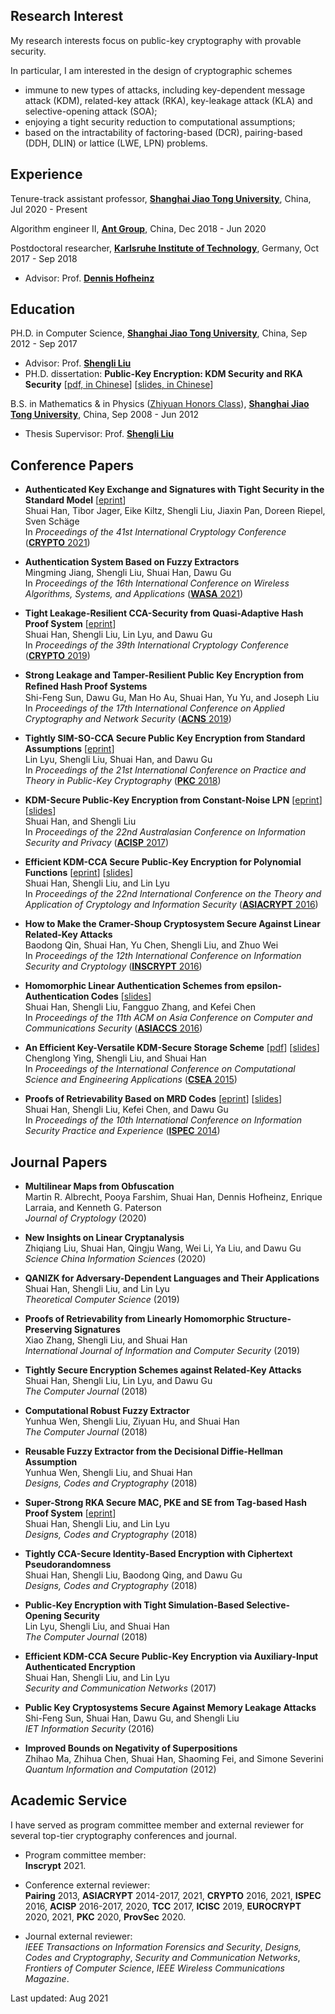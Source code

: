 ## Research Interest

My research interests focus on public-key cryptography with provable security. 

In particular, I am interested in the design of cryptographic schemes
- immune to new types of attacks, including key-dependent message attack (KDM), related-key attack (RKA), key-leakage attack (KLA) and selective-opening attack (SOA);
- enjoying a tight security reduction to computational assumptions;
- based on the intractability of factoring-based (DCR), pairing-based (DDH, DLIN) or lattice (LWE, LPN) problems.

## Experience

Tenure-track assistant professor, [**Shanghai Jiao Tong University**](http://en.sjtu.edu.cn/), China, Jul 2020 - Present

Algorithm engineer II, [**Ant Group**](https://www.antgroup.com/en), China, Dec 2018 - Jun 2020

Postdoctoral researcher, [**Karlsruhe Institute of Technology**](http://www.kit.edu/english/), Germany, Oct 2017 - Sep 2018
- Advisor: Prof. [**Dennis Hofheinz**](https://crypto.iti.kit.edu/index.php?id=hofheinz)

## Education

PH.D. in Computer Science, [**Shanghai Jiao Tong University**](http://en.sjtu.edu.cn/), China, Sep 2012 - Sep 2017
- Advisor: Prof. [**Shengli Liu**](http://english.seiee.sjtu.edu.cn/english/detail/841_671.htm)
- PH.D. dissertation: **Public-Key Encryption: KDM Security and RKA Security**  [[pdf, in Chinese](https://drive.google.com/file/d/0B2HM31q0Q1sUWEFVVVR6d1dHQTQ/view)] [[slides, in Chinese](https://drive.google.com/file/d/0B2HM31q0Q1sUTVNOenNzbU8xcnc/view)]

B.S. in Mathematics & in Physics ([Zhiyuan Honors Class](http://zhiyuan.sjtu.edu.cn/goto/en)), [**Shanghai Jiao Tong University**](http://en.sjtu.edu.cn/), China, Sep 2008 - Jun 2012
- Thesis Supervisor: Prof. [**Shengli Liu**](http://english.seiee.sjtu.edu.cn/english/detail/841_671.htm)

## Conference Papers

- **Authenticated Key Exchange and Signatures with Tight Security in the Standard Model**  [[eprint](https://eprint.iacr.org/2021/863)]  
  Shuai Han, Tibor Jager, Eike Kiltz, Shengli Liu, Jiaxin Pan, Doreen Riepel, Sven Schäge  
  In _Proceedings of the 41st International Cryptology Conference_ ([**CRYPTO** 2021](https://crypto.iacr.org/2021/))

- **Authentication System Based on Fuzzy Extractors**  
  Mingming Jiang, Shengli Liu, Shuai Han, Dawu Gu  
  In _Proceedings of the 16th International Conference on Wireless Algorithms, Systems, and Applications_ ([**WASA** 2021](http://wasa-conference.org/WASA2021/))

- **Tight Leakage-Resilient CCA-Security from Quasi-Adaptive Hash Proof System**  [[eprint](https://eprint.iacr.org/2019/512)]  
  Shuai Han, Shengli Liu, Lin Lyu, and Dawu Gu  
  In _Proceedings of the 39th International Cryptology Conference_ ([**CRYPTO** 2019](https://crypto.iacr.org/2019/))

- **Strong Leakage and Tamper-Resilient Public Key Encryption from Reﬁned Hash Proof Systems**  
  Shi-Feng Sun, Dawu Gu, Man Ho Au, Shuai Han, Yu Yu, and Joseph Liu  
  In _Proceedings of the 17th International Conference on Applied Cryptography and Network Security_ ([**ACNS** 2019](https://www.acns19.com/))

- **Tightly SIM-SO-CCA Secure Public Key Encryption from Standard Assumptions**  [[eprint](https://eprint.iacr.org/2018/030)]  
  Lin Lyu, Shengli Liu, Shuai Han, and Dawu Gu  
  In _Proceedings of the 21st International Conference on Practice and Theory in Public-Key Cryptography_ ([**PKC** 2018](https://pkc.iacr.org/2018/))

- **KDM-Secure Public-Key Encryption from Constant-Noise LPN**  [[eprint](https://eprint.iacr.org/2017/310)] [[slides](https://drive.google.com/file/d/0B2HM31q0Q1sUU2Zwelh5WFctX3M/view)]  
  Shuai Han, and Shengli Liu  
  In _Proceedings of the 22nd Australasian Conference on Information Security and Privacy_ ([**ACISP** 2017](http://acisp.massey.ac.nz/))

- **Efficient KDM-CCA Secure Public-Key Encryption for Polynomial Functions**  [[eprint](https://eprint.iacr.org/2016/829)] [[slides](https://drive.google.com/file/d/0B2HM31q0Q1sUczVfRW5fWENaeE0/view)]  
  Shuai Han, Shengli Liu, and Lin Lyu  
  In _Proceedings of the 22nd International Conference on the Theory and Application of Cryptology and Information Security_ ([**ASIACRYPT** 2016](https://www.iacr.org/conferences/asiacrypt2016/www.asiacrypt2016.org/index.html))

- **How to Make the Cramer-Shoup Cryptosystem Secure Against Linear Related-Key Attacks**  
  Baodong Qin, Shuai Han, Yu Chen, Shengli Liu, and Zhuo Wei  
  In _Proceedings of the 12th International Conference on Information Security and Cryptology_ ([**INSCRYPT** 2016](http://www.inscrypt.cn/))

- **Homomorphic Linear Authentication Schemes from epsilon-Authentication Codes**  [[slides](https://drive.google.com/file/d/0B2HM31q0Q1sURV9VTU9XUFBCVnc/view)]  
  Shuai Han, Shengli Liu, Fangguo Zhang, and Kefei Chen  
  In _Proceedings of the 11th ACM on Asia Conference on Computer and Communications Security_ ([**ASIACCS** 2016](http://meeting.xidian.edu.cn/conference/AsiaCCS2016/))

- **An Efficient Key-Versatile KDM-Secure Storage Scheme**  [[pdf](https://drive.google.com/file/d/0B2HM31q0Q1sUTmVvX2FyNDVzM0k/view)] [[slides](https://drive.google.com/file/d/0B2HM31q0Q1sUcmJ0Y2F0cXJjOUk/view)]  
  Chenglong Ying, Shengli Liu, and Shuai Han  
  In _Proceedings of the International Conference on Computational Science and Engineering Applications_ ([**CSEA** 2015](https://www.destechpub.com/product/international-conference-computational-science-engineering-applications-csea-2015/))

- **Proofs of Retrievability Based on MRD Codes**  [[eprint](https://eprint.iacr.org/2013/789)] [[slides](https://drive.google.com/file/d/0B2HM31q0Q1sUY0JrYlZqWUljck0/view)]  
  Shuai Han, Shengli Liu, Kefei Chen, and Dawu Gu  
  In _Proceedings of the 10th International Conference on Information Security Practice and Experience_ ([**ISPEC** 2014](http://trust.csu.edu.cn/conference/ispec2014/))

## Journal Papers

- **Multilinear Maps from Obfuscation**  
  Martin R. Albrecht, Pooya Farshim, Shuai Han, Dennis Hofheinz, Enrique Larraia, and Kenneth G. Paterson  
  _Journal of Cryptology_ (2020)
  
- **New Insights on Linear Cryptanalysis**  
  Zhiqiang Liu, Shuai Han, Qingju Wang, Wei Li, Ya Liu, and Dawu Gu  
  _Science China Information Sciences_ (2020)
  
- **QANIZK for Adversary-Dependent Languages and Their Applications**  
  Shuai Han, Shengli Liu, and Lin Lyu  
  _Theoretical Computer Science_ (2019)
  
- **Proofs of Retrievability from Linearly Homomorphic Structure-Preserving Signatures**  
  Xiao Zhang, Shengli Liu, and Shuai Han  
  _International Journal of Information and Computer Security_ (2019)

- **Tightly Secure Encryption Schemes against Related-Key Attacks**  
  Shuai Han, Shengli Liu, Lin Lyu, and Dawu Gu  
  _The Computer Journal_ (2018)

- **Computational Robust Fuzzy Extractor**  
  Yunhua Wen, Shengli Liu, Ziyuan Hu, and Shuai Han  
  _The Computer Journal_ (2018)

- **Reusable Fuzzy Extractor from the Decisional Diffie-Hellman Assumption**  
  Yunhua Wen, Shengli Liu, and Shuai Han  
  _Designs, Codes and Cryptography_ (2018)

- **Super-Strong RKA Secure MAC, PKE and SE from Tag-based Hash Proof System**  [[eprint](https://eprint.iacr.org/2016/1051)]  
  Shuai Han, Shengli Liu, and Lin Lyu  
  _Designs, Codes and Cryptography_ (2018)

- **Tightly CCA-Secure Identity-Based Encryption with Ciphertext Pseudorandomness**  
  Shuai Han, Shengli Liu, Baodong Qing, and Dawu Gu  
  _Designs, Codes and Cryptography_ (2018)

- **Public-Key Encryption with Tight Simulation-Based Selective-Opening Security**  
  Lin Lyu, Shengli Liu, and Shuai Han  
  _The Computer Journal_ (2018)

- **Efficient KDM-CCA Secure Public-Key Encryption via Auxiliary-Input Authenticated Encryption**  
  Shuai Han, Shengli Liu, and Lin Lyu  
  _Security and Communication Networks_ (2017)

- **Public Key Cryptosystems Secure Against Memory Leakage Attacks**  
  Shi-Feng Sun, Shuai Han, Dawu Gu, and Shengli Liu  
  _IET Information Security_ (2016)

- **Improved Bounds on Negativity of Superpositions**  
  Zhihao Ma, Zhihua Chen, Shuai Han, Shaoming Fei, and Simone Severini  
  _Quantum Information and Computation_ (2012)

## Academic Service

I have served as program committee member and external reviewer for several top-tier cryptography conferences and journal.  

- Program committee member:  
  **Inscrypt** 2021.

- Conference external reviewer:  
  **Pairing** 2013,  **ASIACRYPT** 2014-2017, 2021,  **CRYPTO** 2016, 2021,  **ISPEC** 2016,  **ACISP** 2016-2017, 2020, **TCC** 2017, **ICISC** 2019, **EUROCRYPT** 2020, 2021,  **PKC** 2020,  **ProvSec** 2020.

- Journal external reviewer:   
  _IEEE Transactions on Information Forensics and Security_, _Designs, Codes and Cryptography_, _Security and Communication Networks_, _Frontiers of Computer Science_, _IEEE Wireless Communications Magazine_.


Last updated: Aug 2021
